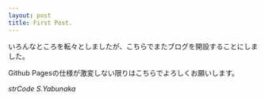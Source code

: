 ```yaml
---
layout: post
title: First Post.
---
```


いろんなところを転々としましたが、こちらでまたブログを開設することにしました。  

Github Pagesの仕様が激変しない限りはこちらでよろしくお願いします。  

*strCode S.Yabunaka*  